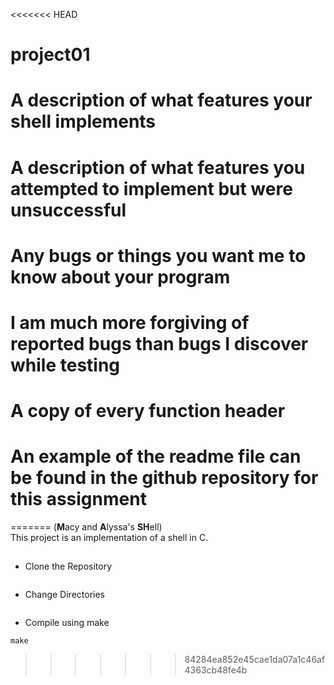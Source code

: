 <<<<<<< HEAD
# project01
# A description of what features your shell implements
# A description of what features you attempted to implement but were unsuccessful
# Any bugs or things you want me to know about your program
# I am much more forgiving of reported bugs than bugs I discover while testing
# A copy of every function header
# An example of the readme file can be found in the github repository for this assignment
=======
(**M**acy and **A**lyssa's **SH**ell) <br>
This project is an implementation of a shell in C.

## 
* Clone the Repository
```

```
* Change Directories 
```

```
* Compile using make
```
make
```
>>>>>>> 84284ea852e45cae1da07a1c46af4363cb48fe4b
